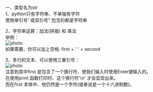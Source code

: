 一、类型名为str<br>
1、python只有字符串、不单独有字符<br>
使用单引号' 或双引号" 包含的都是字符串<br>

2、字符串运算：加法(拼接) 和 乘法<br>
举例：<br>
![photo](/C003-python/NoteBook/1001-Grammar/0000-photos/0001.png)<br>
如果需要、你可以加上空格: first + ' ' + second<br>

3、多行的文本、可以使用三重引号：<br>
![photo](/1001-Grammar/0000-photos/0002.png)<br>
注意到其中first 是包含了一个换行符，使我们输入时使用Enter键输入的。<br>
在使用print 函数打印时、这个换行符'\n' 才会显现出来。<br>
而在first 本体中、他仍然是一个字符(或者说是一个十六进制数)。<br>
